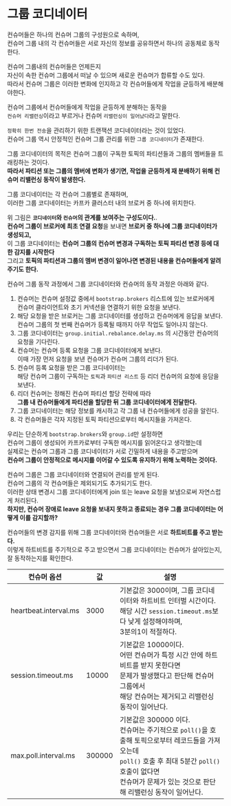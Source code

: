 # 그룹 코디네이터

컨슈머들은 하나의 컨슈머 그룹의 구성원으로 속하며,      
컨슈머 그룹 내의 각 컨슈머들은 서로 자신의 정보를 공유하면서 하나의 공동체로 동작한다.   
   
컨슈머 그룹내의 컨슈머들은 언제든지     
자신이 속한 컨슈머 그룹에서 떠날 수 있으며 새로운 컨슈머가 합류할 수도 있다.      
따라서 컨슈머 그룹은 이러한 변화에 인지하고 각 컨슈머들에게 작업을 균등하게 배분해야한다.  
 
컨슈머 그룹에서 컨슈머들에게 작업을 균등하게 분해하는 동작을     
`컨슈머 리밸런싱`이라고 부르거나 컨슈머 `리밸런싱이 일어났다`라고 말한다.  
  
`정확히 한번 전송`을 관리하기 위한 트랜잭션 코디네이터라는 것이 있었다.         
컨슈머 그룹 역시 안정적인 컨슈머 그룹 관리를 위한 `그룹 코디네이터`가 존재한다.     
   
그룹 코디네이터의 목적은 컨슈머 그룹이 구독한 토픽의 파티션들과 그룹의 멤버들을 트래킹하는 것이다.       
**따라서 파티션 또는 그룹의 멤버에 변화가 생기면, 작업을 균등하게 재 분배하기 위해 컨슈머 리밸런싱 동작이 발생한다.**      
   
그룹 코디네이터는 각 컨슈머 그룹별로 존재하며,     
이러한 그룹 코디네이터는 카프카 클러스터 내의 브로커 중 하나에 위치한다.     
  
[](#)  
      
위 그림은 **`코디네이터`와 `컨슈머`의 관계를 보여주는 구성도이다.**.           
**컨슈머 그룹이 브로커에 최초 연결 요청**을 보내면 **브로커 중 하나에 그룹 코디네이터가 생성되고,**         
이 그룹 코디네이터는 **컨슈머 그룹의 컨슈머 변경과 구독하는 토픽 파티션 변경 등에 대한 감지를 시작한다**       
그리고 **토픽의 파티션과 그룹의 멤버 변경이 일어나면 변경된 내용을 컨슈머들에게 알려주기도 한다.**    

[](#)   

컨슈머 그룹 동작 과정에서 그룹 코디네이터와 컨슈머의 동작 과정은 아래와 같다.     

1. 컨슈머는 컨슈머 설정값 중에서 `bootstrap.brokers` 리스트에 있는 브로커에게      
   컨슈머 클라이언트와 초기 커넥션을 연결하기 위한 요청을 보낸다.      
2. 해당 요청을 받은 브로커는 그룹 코디네이터를 생성하고 컨슈머에게 응답을 보낸다.  
   컨슈머 그룹의 첫 번째 컨슈머가 등록될 때까지 아무 작업도 일어나지 않는다.   
3. 그룹 코디네이터는 `group.initial.rebalance.delay.ms` 의 시간동안 컨슈머의 요청을 기다린다.    
4. 컨슈머는 컨슈머 등록 요청을 그룹 코디네이터에게 보낸다.     
   이때 가장 먼저 요청을 보낸 컨슈머가 컨슈머 그룹의 리더가 된다.    
5. 컨슈머 등록 요청을 받은 그룹 코디네이터는     
   해당 컨슈머 그룹이 구독하는 `토픽`과 `파티션 리스트` 등 리더 컨슈머의 요청에 응담을 보낸다.
6. 리더 컨슈머는 정해진 컨슈머 파티션 할당 전략에 따라   
   **그룹 내 컨슈머들에게 파티션을 할당한 뒤 그룹 코디네이터에게 전달한다.**      
7. 그룹 코디네이터는 해당 정보를 캐시하고 각 그룹 내 컨슈머들에게 성공을 알린다.     
8. 각 컨슈머들은 각자 지정된 토픽 파티션으로부터 메시지들을 가져온다.    
 
우리는 단순하게 `bootstrap.brokers`와 `group.id`만 설정하면       
컨슈머 그룹이 생성되어 카프카로부터 구독한 메시지를 읽어온다고 생각했는데      
실제로는 컨슈머 그룹과 그룹 코디네이터가 서로 긴밀하게 내용을 주고받으며      
**컨슈머 그룹이 안정적으로 메시지를 이어갈 수 있도록 유지하기 위해 노력하는 것이다.**  
   
컨슈머 그룹은 그룹 코디네이터와 연결되어 관리를 받게 된다.        
컨슈머 그룹의 각 컨슈머들은 제외되기도 추가되기도 한다.         
이러한 상태 변경시 그룹 코디네이터에게 join 또는 leave 요청을 보냄으로써 자연스럽게 처리된다.     
**하지만, 컨슈머 장애로 leave 요청을 보내지 못하고 종료되는 경우 그룹 코디네이터는 어떻게 이를 감지할까?**  
 
컨슈머들의 변경 감지를 위해 그룹 코디네이터와 컨슈머들은 서로 **하트비트를 주고 받는다.**       
이렇게 하트비트를 주기적으로 주고 받으면서 그룹 코디네이터는 컨슈머가 살아있는지, 잘 동작하는지를 확인한다.    

|컨슈머 옵션|값|설명|
|--------|--|---|  
|heartbeat.interval.ms|3000|기본값은 3000이며, 그룹 코디네이터와 하트비트 인터벌 시간이다.<br>해당 시간 `session.timeout.ms`보다 낮게 설정해야하며,<br>3분의1이 적절하다.|   
|session.timeout.ms|10000|기본값은 10000이다.<br>어떤 컨슈머가 특정 시간 안에 하트비트를 받지 못한다면<br>문제가 발생했다고 판단해 컨슈머 그룹에서 <br>해당 컨슈머는 제거되고 리밸런싱 동작이 일어난다.|
|max.poll.interval.ms|300000|기본값은 300000 이다.<br>컨슈머는 주기적으로 `poll()`을 호출해 토픽으로부터 레코드들을 가져오는데<br>`poll()` 호출 후 최대 5분간 `poll()` 호출이 없다면<br>컨슈머가 문제가 있는 것으로 판단해 리밸런싱 동작이 일어난다.|.  



